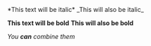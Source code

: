 <html>
  <body>
    *This text will be italic*
_This will also be italic_

**This text will be bold**
__This will also be bold__

_You **can** combine them_
  </body>
</html>
